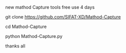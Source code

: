 new mathod Capture tools 
free use 4 days

git clone https://github.com/SIFAT-XD/Mathod-Capture

cd Mathod-Capture

python Mathod-Capture.py

thanks all
